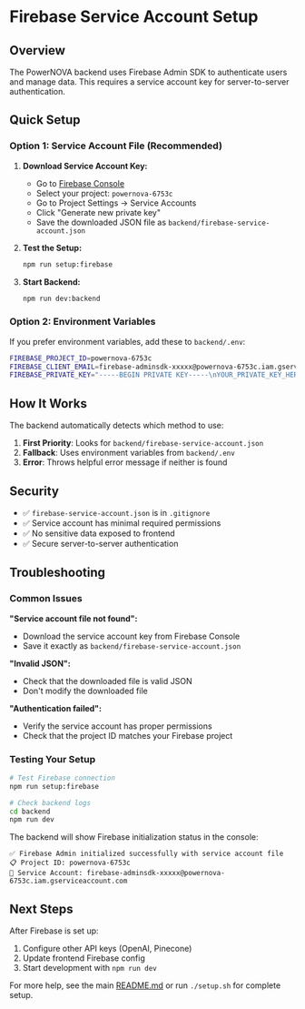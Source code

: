 # Firebase Service Account Setup

## Overview

The PowerNOVA backend uses Firebase Admin SDK to authenticate users and manage data. This requires a service account key for server-to-server authentication.

## Quick Setup

### Option 1: Service Account File (Recommended)

1. **Download Service Account Key:**
   - Go to [Firebase Console](https://console.firebase.google.com/)
   - Select your project: `powernova-6753c`
   - Go to Project Settings → Service Accounts
   - Click "Generate new private key"
   - Save the downloaded JSON file as `backend/firebase-service-account.json`

2. **Test the Setup:**
   ```bash
   npm run setup:firebase
   ```

3. **Start Backend:**
   ```bash
   npm run dev:backend
   ```

### Option 2: Environment Variables

If you prefer environment variables, add these to `backend/.env`:

```bash
FIREBASE_PROJECT_ID=powernova-6753c
FIREBASE_CLIENT_EMAIL=firebase-adminsdk-xxxxx@powernova-6753c.iam.gserviceaccount.com
FIREBASE_PRIVATE_KEY="-----BEGIN PRIVATE KEY-----\nYOUR_PRIVATE_KEY_HERE\n-----END PRIVATE KEY-----\n"
```

## How It Works

The backend automatically detects which method to use:

1. **First Priority**: Looks for `backend/firebase-service-account.json`
2. **Fallback**: Uses environment variables from `backend/.env`
3. **Error**: Throws helpful error message if neither is found

## Security

- ✅ `firebase-service-account.json` is in `.gitignore`
- ✅ Service account has minimal required permissions
- ✅ No sensitive data exposed to frontend
- ✅ Secure server-to-server authentication

## Troubleshooting

### Common Issues

**"Service account file not found":**
- Download the service account key from Firebase Console
- Save it exactly as `backend/firebase-service-account.json`

**"Invalid JSON":**
- Check that the downloaded file is valid JSON
- Don't modify the downloaded file

**"Authentication failed":**
- Verify the service account has proper permissions
- Check that the project ID matches your Firebase project

### Testing Your Setup

```bash
# Test Firebase connection
npm run setup:firebase

# Check backend logs
cd backend
npm run dev
```

The backend will show Firebase initialization status in the console:

```
✅ Firebase Admin initialized successfully with service account file
📋 Project ID: powernova-6753c
📧 Service Account: firebase-adminsdk-xxxxx@powernova-6753c.iam.gserviceaccount.com
```

## Next Steps

After Firebase is set up:

1. Configure other API keys (OpenAI, Pinecone)
2. Update frontend Firebase config
3. Start development with `npm run dev`

For more help, see the main [README.md](../README.md) or run `./setup.sh` for complete setup.
